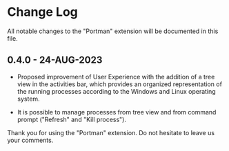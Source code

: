 # Change Log

All notable changes to the "Portman" extension will be documented in this file.

## 0.4.0 - 24-AUG-2023

- Proposed improvement of User Experience with the addition of a tree view in the activities bar, which provides an organized representation of the running processes according to the Windows and Linux operating system.

- It is possible to manage processes from tree view and from command prompt ("Refresh" and "Kill process").

Thank you for using the "Portman" extension. Do not hesitate to leave us your comments.